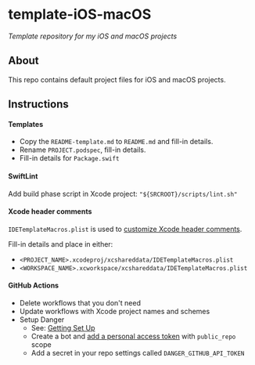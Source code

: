 # template-iOS-macOS

*Template repository for my iOS and macOS projects*

## About

This repo contains default project files for iOS and macOS projects.

## Instructions

#### Templates

- Copy the `README-template.md` to `README.md` and fill-in details.
- Rename `PROJECT.podspec`, fill-in details.
- Fill-in details for `Package.swift`

#### SwiftLint

Add build phase script in Xcode project: `"${SRCROOT}/scripts/lint.sh"`

#### Xcode header comments

`IDETemplateMacros.plist` is used to [customize Xcode header comments](https://oleb.net/blog/2017/07/xcode-9-text-macros/).

Fill-in details and place in either:
- `<PROJECT_NAME>.xcodeproj/xcshareddata/IDETemplateMacros.plist`
- `<WORKSPACE_NAME>.xcworkspace/xcshareddata/IDETemplateMacros.plist`

#### GitHub Actions

- Delete workflows that you don't need
- Update workflows with Xcode project names and schemes
- Setup Danger
    - See: [Getting Set Up](https://danger.systems/guides/getting_started.html)
    - Create a bot and [add a personal access token](https://github.com/settings/tokens/new) with `public_repo` scope
    - Add a secret in your repo settings called `DANGER_GITHUB_API_TOKEN`
